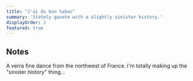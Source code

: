 ```yaml
---
title: "J'ai du bon tabac"
summary: 'Stately gavote with a slightly sinister history.'
displayOrder: 2
featured: true
---
```


<script type="text/vnd.abc">
X:1
T:J'ai du bon tabac
C:Trad.
M:2/4
L:1/8
Q:1/4=120
K:C
CDEC|D2DE|F2F2|E2E2|CDEC|D2DE|F2G2|C4:|
G2GF|E2DE|F2G2|F2E2|G2GF|E2DE|F2G2|D4|
CDEC|D2DE|F2F2|E2E2|CDEC|D2DE|F2G2|C4||
</script>

## Notes

A verra fine dance from the northwest of France. I'm totally making up the "sinister history" thing...